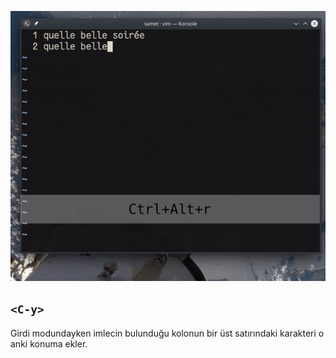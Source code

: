 ![](60.gif)

## `<C-y>`


Girdi modundayken imlecin bulunduğu kolonun bir üst satırındaki karakteri o anki konuma ekler.
